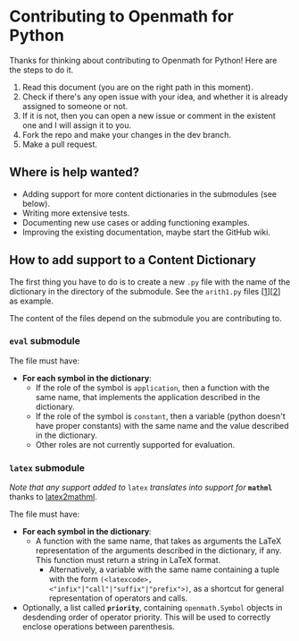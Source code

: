 # Contributing to Openmath for Python

Thanks for thinking about contributing to Openmath for Python! Here are the steps to do it.

1. Read this document (you are on the right path in this moment).
2. Check if there's any open issue with your idea, and whether it is already assigned to someone or not.
3. If it is not, then you can open a new issue or comment in the existent one and I will assign it to you.
4. Fork the repo and make your changes in the dev branch.
5. Make a pull request.

## Where is help wanted?

- Adding support for more content dictionaries in the submodules (see below).
- Writing more extensive tests.
- Documenting new use cases or adding functioning examples.
- Improving the existing documentation,  maybe start the GitHub wiki.

## How to add support to a Content Dictionary

The first thing you have to do is to create a new `.py` file with the name of the dictionary in the directory of the submodule. See the `arith1.py` files [[1](openmath/eval/arith1.py)][[2](openmath/latex/arith1.py)] as example.

The content of the files depend on the submodule you are contributing to.

### `eval` submodule

The file must have:
- **For each symbol in the dictionary**:
  - If the role of the symbol is `application`, then a function with the same name, that implements the application described in the dictionary.
  - If the role of the symbol is `constant`, then a variable (python doesn't have proper constants) with the same name and the value described in the dictionary.
  - Other roles are not currently supported for evaluation.

### `latex` submodule

*Note that any support added to* `latex` *translates into support for* **`mathml`** thanks to [latex2mathml](https://github.com/roniemartinez/latex2mathml).

The file must have:
- **For each symbol in the dictionary**:
  - A function with the same name, that takes as arguments the LaTeX representation of the arguments described in the dictionary, if any. This function must return a string in LaTeX format.
    - Alternatively, a variable with the same name containing a tuple with the form `(<latexcode>, <"infix"|"call"|"suffix"|"prefix">)`, as a shortcut for general representation of operators and calls.
- Optionally, a list called **`priority`**, containing `openmath.Symbol` objects in desdending order of operator priority. This will be used to correctly enclose operations between parenthesis.
